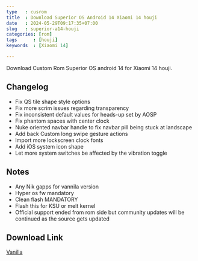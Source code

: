 ```yaml
---
type   : cusrom
title  : Download Superior OS Android 14 Xiaomi 14 houji
date   : 2024-05-29T09:17:35+07:00
slug   : superior-a14-houji
categories: [rom]
tags      : [houji]
keywords  : [Xiaomi 14]

---
```


Download Custom Rom Superior OS android 14  for Xiaomi 14 houji.

## Changelog
- Fix QS tile shape style options
- Fix more scrim issues regarding transparency
- Fix inconsistent default values for heads-up set by AOSP
- Fix phantom spaces with center clock
- Nuke oriented navbar handle to fix navbar pill being stuck at landscape 
- Add back Custom long swipe gesture actions
- Import more lockscreen clock fonts
- Add iOS system icon shape
- Let more system switches be affected by the vibration toggle

## Notes
- Any Nik gapps for vannila version
- Hyper os fw mandatory
- Clean flash MANDATORY
- Flash this for KSU or melt kernel
- Official support ended from rom side but community updates will be continued as the source gets updated

## Download Link
[Vanilla](/)

